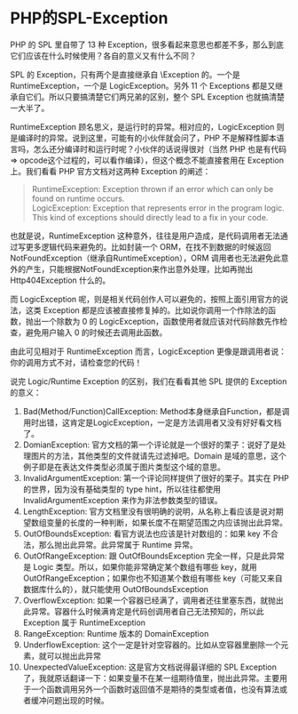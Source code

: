 # PHP的SPL-Exception

PHP 的 SPL 里自带了 13 种 Exception，很多看起来意思也都差不多，那么到底它们应该在什么时候使用？各自的意义又有什么不同？

SPL 的 Exception，只有两个是直接继承自 \Exception 的。一个是 RuntimeException，一个是 LogicException。另外 11 个 Exceptions 都是又继承自它们。所以只要搞清楚它们两兄弟的区别，整个 SPL Exception 也就搞清楚一大半了。

RuntimeException 顾名思义，是运行时的异常。相对应的，LogicException 则是编译时的异常。说到这里，可能有的小伙伴就会问了，PHP 不是解释性脚本语言吗，怎么还分编译时和运行时呢？小伙伴的话说得很对（当然 PHP 也是有代码 => opcode这个过程的，可以看作编译），但这个概念不能直接套用在 Exception上。我们看看 PHP 官方文档对这两种 Exception 的阐述：

> RuntimeException: Exception thrown if an error which can only be found on runtime occurs.  
> LogicException: Exception that represents error in the program logic. This kind of exceptions should directly lead to a fix in your code.

也就是说，RuntimeException 这种意外，往往是用户造成，是代码调用者无法通过写更多逻辑代码来避免的。比如封装一个 ORM，在找不到数据的时候返回 NotFoundException（继承自RuntimeException），ORM 调用者也无法避免此意外的产生，只能根据NotFoundException来作出意外处理，比如再抛出 Http404Exception 什么的。

而 LogicException 呢，则是相关代码创作人可以避免的，按照上面引用官方的说法，这类 Exception 都是应该被直接修复掉的。比如说你调用一个作除法的函数，抛出一个除数为 0 的 LogicException，函数使用者就应该对代码除数先作检查，避免用户输入 0 的时候还去调用此函数。

由此可见相对于 RuntimeException 而言，LogicException 更像是跟调用者说：你的调用方式不对，请检查您的代码！

说完 Logic/Runtime Exception 的区别，我们在看看其他 SPL 提供的 Exception 的意义：

1. Bad(Method/Function)CallException: Method本身继承自Function，都是调用时出错，这肯定是LogicException，一定是方法调用者又没有好好看文档了。
2. DomianException: 官方文档的第一个评论就是一个很好的栗子：说好了是处理图片的方法，其他类型的文件就请先过滤掉吧。Domain 是域的意思，这个例子即是在表达文件类型必须属于图片类型这个域的意思。
3. InvalidArgumentException: 第一个评论同样提供了很好的栗子。其实在 PHP 的世界，因为没有基础类型的 type hint，所以往往都使用 InvalidArgumentException 来作为非法参数类型的错误。
4. LengthException: 官方文档里没有很明确的说明，从名称上看应该是说对期望数组变量的长度的一种判断，如果长度不在期望范围之内应该抛出此异常。
5. OutOfBoundsException: 看官方说法也应该是针对数组的：如果 key 不合法，那么抛出此异常。此异常属于 Runtime 异常。
6. OutOfRangeException: 跟 OutOfBoundsException 完全一样，只是此异常是 Logic 类型。所以，如果你能非常确定某个数组有哪些 key，就用 OutOfRangeException；如果你也不知道某个数组有哪些 key（可能又来自数据库什么的），就只能使用 OutOfBoundsException
7. OverflowException: 如果一个容器已经满了，调用者还往里塞东西，就抛出此异常。容器什么时候满肯定是代码创调用者自己无法预知的，所以此 Exception 属于 RuntimeException
8. RangeException: Runtime 版本的 DomainException
9. UnderflowException: 这个一定是针对空容器的。比如从空容器里删除一个元素，就可以抛出此异常
10. UnexpectedValueException: 这是官方文档说得最详细的 SPL Exception 了，我就原话翻译一下：如果变量不在某一组期待值里，抛出此异常。主要用于一个函数调用另外一个函数时返回值不是期待的类型或者值，也没有算法或者缓冲问题出现的时候。
